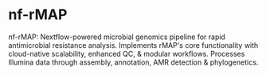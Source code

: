 # nf-rMAP
nf-rMAP: Nextflow-powered microbial genomics pipeline for rapid antimicrobial resistance analysis. Implements rMAP's core functionality with cloud-native scalability, enhanced QC, &amp; modular workflows. Processes Illumina data through assembly, annotation, AMR detection &amp; phylogenetics. 
